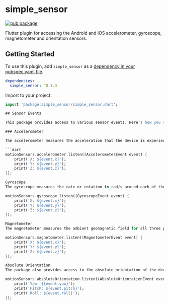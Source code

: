 # simple_sensor

[![pub package](https://img.shields.io/pub/v/simple_sensor.svg)](https://pub.dev/packages/simple_sensor)

Flutter plugin for accessing the Android and iOS accelerometer, gyroscope, magnetometer and orientation sensors.

## Getting Started

To use this plugin, add `simple_sensor` as a [dependency in your pubspec.yaml
file](https://flutter.io/platform-plugins/).

```yaml
dependencies:
  simple_sensor: ^0.1.3
```

Import to your project.

``` dart
import 'package:simple_sensor/simple_sensor.dart';

## Sensor Events

This package provides access to various sensor events. Here's how you can use them:

### Accelerometer

The accelerometer measures the acceleration that the device is experiencing relative to freefall.

```dart
motionSensors.accelerometer.listen((AccelerometerEvent event) {
    print('X: ${event.x}');
    print('Y: ${event.y}');
    print('Z: ${event.z}');
});

Gyroscope
The gyroscope measures the rate or rotation in rad/s around each of the three axes.

motionSensors.gyroscope.listen((GyroscopeEvent event) {
    print('X: ${event.x}');
    print('Y: ${event.y}');
    print('Z: ${event.z}');
});

Magnetometer
The magnetometer measures the ambient geomagnetic field for all three physical axes (x, y, z) in μT.

motionSensors.magnetometer.listen((MagnetometerEvent event) {
    print('X: ${event.x}');
    print('Y: ${event.y}');
    print('Z: ${event.z}');
});

Absolute Orientation
The package also provides access to the absolute orientation of the device in terms of yaw, pitch, and roll.

motionSensors.absoluteOrientation.listen((AbsoluteOrientationEvent event) {
    print('Yaw: ${event.yaw}');
    print('Pitch: ${event.pitch}');
    print('Roll: ${event.roll}');
});
```

